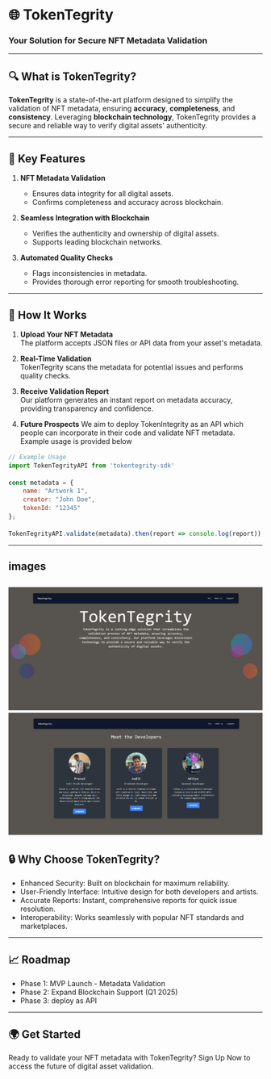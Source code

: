 # 🌐 **TokenTegrity** 

### Your Solution for Secure NFT Metadata Validation

---

## 🔍 **What is TokenTegrity?**

**TokenTegrity** is a state-of-the-art platform designed to simplify the validation of NFT metadata, ensuring **accuracy**, **completeness**, and **consistency**. Leveraging **blockchain technology**, TokenTegrity provides a secure and reliable way to verify digital assets' authenticity.

---

## 🌟 **Key Features**

1. **NFT Metadata Validation**  
   - Ensures data integrity for all digital assets.
   - Confirms completeness and accuracy across blockchain.

2. **Seamless Integration with Blockchain**  
   - Verifies the authenticity and ownership of digital assets.
   - Supports leading blockchain networks.

3. **Automated Quality Checks**  
   - Flags inconsistencies in metadata.
   - Provides thorough error reporting for smooth troubleshooting.

---

## 🚀 **How It Works**

1. **Upload Your NFT Metadata**  
   The platform accepts JSON files or API data from your asset's metadata.

2. **Real-Time Validation**  
   TokenTegrity scans the metadata for potential issues and performs quality checks.

3. **Receive Validation Report**  
   Our platform generates an instant report on metadata accuracy, providing transparency and confidence.

4. **Future Prospects**
   We aim to deploy TokenIntegrity as an API which people can incorporate in their code and validate NFT metadata. Example usage is provided below


```javascript
// Example Usage
import TokenTegrityAPI from 'tokentegrity-sdk'

const metadata = { 
    name: "Artwork 1", 
    creator: "John Doe", 
    tokenId: "12345" 
};

TokenTegrityAPI.validate(metadata).then(report => console.log(report));
```
--- 
## images
![Landing](image.png)
![Meet us](image-1.png)
--- 

## 🔒 Why Choose TokenTegrity?
- Enhanced Security: Built on blockchain for maximum reliability.
- User-Friendly Interface: Intuitive design for both developers and artists.
- Accurate Reports: Instant, comprehensive reports for quick issue resolution.
- Interoperability: Works seamlessly with popular NFT standards and marketplaces.
---

## 📈 Roadmap 
- Phase 1: MVP Launch - Metadata Validation 
- Phase 2: Expand Blockchain Support (Q1 2025)
- Phase 3: deploy as API
---

## 🌍 Get Started
Ready to validate your NFT metadata with TokenTegrity? Sign Up Now to access the future of digital asset validation.

